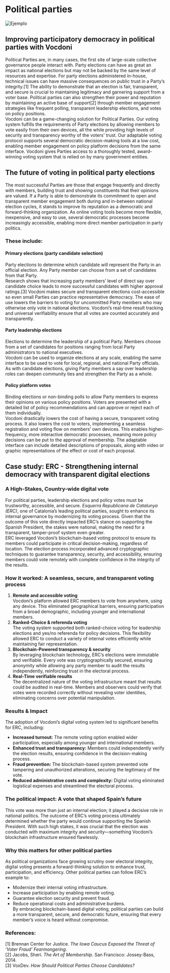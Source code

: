 # **Political parties**

![Ejemplo](/assets/voting.webp)

## **Improving participatory democracy in political parties with Vocdoni**

Political Parties are, in many cases, the first site of large-scale collective governance people interact with. Party elections can have as great an impact as national elections but may not be backed by the same level of resources and expertise. For party elections administered in-house, technical issues can have massive consequences on public trust in a Party’s integrity.[1] The ability to demonstrate that an election is fair, transparent, and secure is crucial to maintaining legitimacy and garnering support from a voter base. Political parties can also strengthen their power and reputation by maintaining an active base of support[2] through member engagement strategies like frequent polling, transparent leadership elections, and votes on policy positions.  
Vocdoni can be a game-changing solution for Political Parties. Our voting system fulfills the requirements of Party elections by allowing members to vote easily from their own devices, all the while providing high levels of security and transparency worthy of the voters' trust. Our adaptable voting protocol supports several democratic decision-making tools at a low cost, enabling member engagement on policy platform decisions from the same interface. Vocdoni gives Parties access to a thoroughly tested, award-winning voting system that is relied on by many government entities.

## **The future of voting in political party elections**

The most successful Parties are those that engage frequently and directly with members, building trust and showing constituents that their opinions are valued. If a Party is able to demonstrate its commitment to open and transparent member engagement both during and in-between national election cycles, it stands to improve its reputation as a democratic and forward-thinking organization. As online voting tools become more flexible, inexpensive, and easy to use, several democratic processes become increasingly accessible, enabling more direct member participation in party politics.

### **These include:**

#### **Primary elections (party candidate selection)**

Party elections to determine which candidate will represent the Party in an official election. Any Party member can choose from a set of candidates from that Party.  
Research shows that increasing party members’ level of direct say over candidate choice leads to more successful candidates with higher approval ratings.[3] Vocdoni makes secure and transparent elections cost-accessible so even small Parties can practice representative democracy. The ease of use lowers the barriers to voting for uncommitted Party members who may otherwise only vote in national elections. Vocdoni’s real-time result tracking and universal verifiability ensure that all votes are counted accurately and transparently.

#### **Party leadership elections**

Elections to determine the leadership of a political Party. Members choose from a set of candidates for positions ranging from local Party administrators to national executives.  
Vocdoni can be used to organize elections at any scale, enabling the same interface to be used to vote for local, regional, and national Party officials. As with candidate elections, giving Party members a say over leadership roles can deepen community ties and strengthen the Party as a whole.

#### **Policy platform votes**

Binding elections or non-binding polls to allow Party members to express their opinions on various policy positions. Voters are presented with a detailed list of policy recommendations and can approve or reject each of them individually.  
Vocdoni drastically lowers the cost of having a secure, transparent voting process. It also lowers the cost to voters, implementing a seamless registration and voting flow on members’ own devices. This enables higher-frequency, more interactive democratic processes, meaning more policy decisions can be put to the approval of membership. The adaptable interface can include detailed descriptions of proposals, along with video or graphic representations of the effect or cost of each proposal.

## **Case study: ERC - Strengthening internal democracy with transparent digital elections**

### **A High-Stakes, Country-wide digital vote**

For political parties, leadership elections and policy votes must be trustworthy, accessible, and secure. _Esquerra Republicana de Catalunya (ERC)_, one of Catalonia’s leading political parties, sought to enhance its internal governance by modernizing its voting process. Given that the outcome of this vote directly impacted ERC’s stance on supporting the Spanish President, the stakes were national, making the need for a transparent, tamper-proof system even greater.  
ERC leveraged Vocdoni’s blockchain-based voting protocol to ensure its members could participate in critical decision-making, regardless of location. The election process incorporated advanced cryptographic techniques to guarantee transparency, security, and accessibility, ensuring members could vote remotely with complete confidence in the integrity of the results.

### **How it worked: A seamless, secure, and transparent voting process**

1. **Remote and accessible voting**  
   Vocdoni’s platform allowed ERC members to vote from anywhere, using any device. This eliminated geographical barriers, ensuring participation from a broad demographic, including younger and international members.
2. **Ranked-Choice & referenda voting**  
   The voting system supported both ranked-choice voting for leadership elections and yes/no referenda for policy decisions. This flexibility allowed ERC to conduct a variety of internal votes efficiently while maintaining fair representation.
3. **Blockchain-Powered transparency & security**  
   By leveraging blockchain technology, ERC’s elections were immutable and verifiable. Every vote was cryptographically secured, ensuring anonymity while allowing any party member to audit the results independently, reinforcing trust in the electoral process.
4. **Real-Time verifiable results**  
   The decentralized nature of the voting infrastructure meant that results could be audited in real-time. Members and observers could verify that votes were recorded correctly without revealing voter identities, eliminating concerns over potential manipulation.

### **Results & Impact**

The adoption of Vocdoni’s digital voting system led to significant benefits for ERC, including:

- **Increased turnout:** The remote voting option enabled wider participation, especially among younger and international members.
- **Enhanced trust and transparency:** Members could independently verify the election results, ensuring confidence in the decision-making process.
- **Fraud prevention:** The blockchain-based system prevented vote tampering and unauthorized alterations, securing the legitimacy of the vote.
- **Reduced administrative costs and complexity:** Digital voting eliminated logistical expenses and streamlined the electoral process.

### **The political impact: A vote that shaped Spain’s future**

This vote was more than just an internal election; it played a decisive role in national politics. The outcome of ERC’s voting process ultimately determined whether the party would continue supporting the Spanish President. With such high stakes, it was crucial that the election was conducted with maximum integrity and security—something Vocdoni’s blockchain infrastructure ensured flawlessly.

### **Why this matters for other political parties**

As political organizations face growing scrutiny over electoral integrity, digital voting presents a forward-thinking solution to enhance trust, participation, and efficiency. Other political parties can follow ERC’s example to:

- Modernize their internal voting infrastructure.
- Increase participation by enabling remote voting.
- Guarantee election security and prevent fraud.
- Reduce operational costs and administrative burdens.  
  By embracing blockchain-based digital voting, political parties can build a more transparent, secure, and democratic future, ensuring that every member’s voice is heard without compromise.

### References:

[1] Brennan Center for Justice. _The Iowa Caucus Exposed the Threat of ‘Voter Fraud’ Fearmongering._  
[2] Jacobs, Sheri. _The Art of Membership_. San Francisco: Jossey-Bass, 2014.  
[3] VoxDev. _How Should Political Parties Choose Candidates?_
